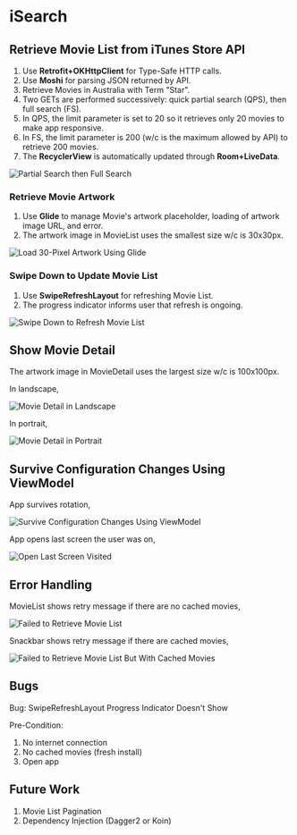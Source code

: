 # iSearch

## Retrieve Movie List from iTunes Store API

1. Use **Retrofit+OKHttpClient** for Type-Safe HTTP calls.
2. Use **Moshi** for parsing JSON returned by API.
3. Retrieve Movies in Australia with Term "Star".
4. Two GETs are performed successively: quick partial search (QPS), then full search (FS).
4. In QPS, the limit parameter is set to 20 so it retrieves only 20 movies to make app responsive.
5. In FS, the limit parameter is 200 (w/c is the maximum allowed by API) to retrieve 200 movies.
6. The **RecyclerView** is automatically updated through **Room+LiveData**.

![Partial Search then Full Search](https://raw.githubusercontent.com/biinui/iSearch/master/blob/assets/partialSearch_thenFullSearch.gif?raw=true)

### Retrieve Movie Artwork

1. Use **Glide** to manage Movie's artwork placeholder, loading of artwork image URL, and error.
2. The artwork image in MovieList uses the smallest size w/c is 30x30px.

![Load 30-Pixel Artwork Using Glide](https://raw.githubusercontent.com/biinui/iSearch/master/blob/assets/loadArtwork30_usingGlide.gif?raw=true)

### Swipe Down to Update Movie List

1. Use **SwipeRefreshLayout** for refreshing Movie List.
2. The progress indicator informs user that refresh is ongoing.

![Swipe Down to Refresh Movie List](https://raw.githubusercontent.com/biinui/iSearch/master/blob/assets/swipeToRefresh.gif?raw=true)

## Show Movie Detail

The artwork image in MovieDetail uses the largest size w/c is 100x100px.

In landscape,

![Movie Detail in Landscape](https://raw.githubusercontent.com/biinui/iSearch/master/blob/assets/movieDetail_landscape.gif?raw=true)

In portrait,

![Movie Detail in Portrait](https://raw.githubusercontent.com/biinui/iSearch/master/blob/assets/movieDetail_portrait.gif?raw=true)

## Survive Configuration Changes Using ViewModel

App survives rotation,

![Survive Configuration Changes Using ViewModel](https://raw.githubusercontent.com/biinui/iSearch/master/blob/assets/surviveConfigchanges_usingViewModel.gif?raw=true)

App opens last screen the user was on,

![Open Last Screen Visited](https://raw.githubusercontent.com/biinui/iSearch/master/blob/assets/openLastScreenVisited.gif?raw=true)

## Error Handling

MovieList shows retry message if there are no cached movies,

![Failed to Retrieve Movie List](https://raw.githubusercontent.com/biinui/iSearch/master/blob/assets/failedToRetrieve_noCachedMovies.gif?raw=true)

Snackbar shows retry message if there are cached movies,

![Failed to Retrieve Movie List But With Cached Movies](https://raw.githubusercontent.com/biinui/iSearch/master/blob/assets/failedToRetrieve_withCachedMovies.gif?raw=true)

## Bugs

Bug: SwipeRefreshLayout Progress Indicator Doesn't Show

Pre-Condition:
1. No internet connection
2. No cached movies (fresh install)
3. Open app

## Future Work

1. Movie List Pagination
2. Dependency Injection (Dagger2 or Koin)



